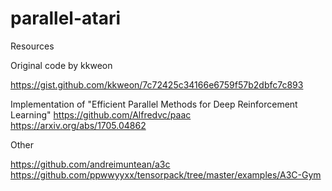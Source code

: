 # parallel-atari

Resources

Original code by kkweon

https://gist.github.com/kkweon/7c72425c34166e6759f57b2dbfc7c893

Implementation of "Efficient Parallel Methods for Deep Reinforcement Learning"
https://github.com/Alfredvc/paac
https://arxiv.org/abs/1705.04862

Other

https://github.com/andreimuntean/a3c
https://github.com/ppwwyyxx/tensorpack/tree/master/examples/A3C-Gym


